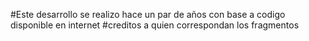 #Este desarrollo se realizo hace un par de años con base a codigo disponible en internet
#creditos a quien correspondan los fragmentos